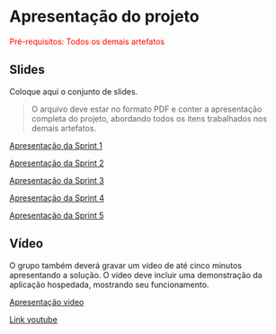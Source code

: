 # Apresentação do projeto

<span style="color:red">Pré-requisitos: Todos os demais artefatos</span>

## Slides

Coloque aqui o conjunto de slides.

> O arquivo deve estar no formato PDF e conter a apresentação completa do projeto, abordando todos os itens trabalhados nos demais artefatos.

[Apresentação da Sprint 1](https://github.com/user-attachments/files/19655876/Apresentacao-Sprint1.pdf)

[Apresentação da Sprint 2](https://github.com/user-attachments/files/20895672/SPRINT2.4.pdf)

[Apresentação da Sprint 3](https://github.com/user-attachments/files/20912676/Sprint_3_Grupo2_SI.pdf)

[Apresentação da Sprint 4](https://github.com/user-attachments/files/20895633/ApresentacaoSprint4.pdf)

[Apresentação da Sprint 5](https://github.com/user-attachments/files/20938385/SPRINT.5.pdf)


## Vídeo

O grupo também deverá gravar um vídeo de até cinco minutos apresentando a solução. O vídeo deve incluir uma demonstração da aplicação hospedada, mostrando seu funcionamento.

[Apresentação video](Video/TIAPN_voz.mp4)

[Link youtube](https://youtu.be/iEUjMZp4e8g)

